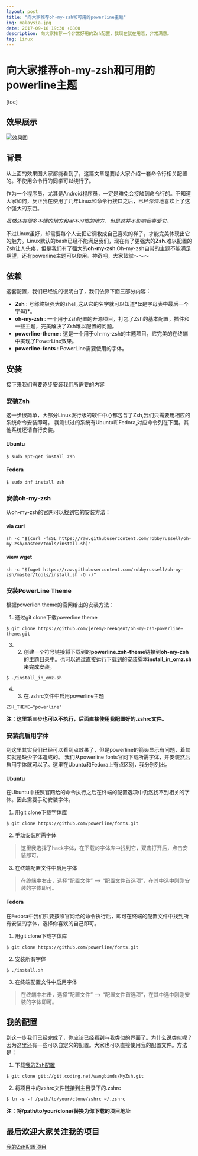 ```yaml
---
layout: post
title: "向大家推荐oh-my-zsh和可用的powerline主题"
img: malaysia.jpg
date: 2017-09-18 19:30 +0800
description: 向大家推荐一个非常好用的Zsh配置，我现在就在用着，非常满意。
tag: Linux
---
```

# 向大家推荐oh-my-zsh和可用的powerline主题

[toc]

## 效果展示
![效果图](https://coding.net/u/wangbinds/p/MyZsh/git/raw/master/imgs/preview.png)

## 背景
从上面的效果图大家都能看到了，这篇文章是要给大家介绍一套命令行相关配置的。不使用命令行的同学可以绕行了。

作为一个程序员，尤其是Android程序员，一定是难免会接触到命令行的。不知道大家如何，反正我在使用了几年Linux和命令行接口之后，已经深深地喜欢上了这个强大的东西。

*虽然还有很多不懂的地方和用不习惯的地方，但是这并不影响我喜爱它。*

不过Linux虽好，却需要每个人去把它调教成自己喜欢的样子，才能完美体现出它的魅力。Linux默认的bash已经不能满足我们，现在有了更强大的**Zsh**.难以配置的Zsh让人头疼，但是我们有了强大的**oh-my-zsh**.Oh-my-zsh自带的主题不能满足期望，还有powerline主题可以使用。神奇吧，大家鼓掌～～～

## 依赖
这套配置，我们已经说的很明白了，我们依靠下面三部分内容：
* **Zsh** : 号称终极强大的shell,这从它的名字就可以知道*(z是字母表中最后一个字母)*。
* **oh-my-zsh** : 一个用于Zsh配置的开源项目，打包了Zsh的基本配置，插件和一些主题，完美解决了Zsh难以配置的问题。
* **powerline-theme** : 这是一个用于oh-my-zsh的主题项目，它完美的在终端中实现了PowerLine效果。
* **powerline-fonts** : PowerLine需要使用的字体。

## 安装
接下来我们需要逐步安装我们所需要的内容

### 安装Zsh
这一步很简单，大部分Linux发行版的软件中心都包含了Zsh,我们只需要用相应的系统命令安装即可。
我测试过的系统有Ubuntu和Fedora,对应命令列在下面。其他系统还请自行安装。

#### Ubuntu
```
$ sudo apt-get install zsh
```

#### Fedora
```
$ sudo dnf install zsh
```

### 安装oh-my-zsh
从oh-my-zsh的官网可以找到它的安装方法：

#### via curl
```
sh -c "$(curl -fsSL https://raw.githubusercontent.com/robbyrussell/oh-my-zsh/master/tools/install.sh)"
```

#### view wget
```
sh -c "$(wget https://raw.githubusercontent.com/robbyrussell/oh-my-zsh/master/tools/install.sh -O -)"
```

### 安装PowerLine Theme
根据powerlien theme的官网给出的安装方法：

1. 通过git clone下载powerline theme
```
$ git clone https://github.com/jeremyFreeAgent/oh-my-zsh-powerline-theme.git
```

3. 2. 创建一个符号链接将下载到的**powerline.zsh-theme**链接到**oh-my-zsh**的主题目录中。也可以通过直接运行下载到的安装脚本**install_in_omz.sh**来完成安装。
```
$ ./install_in_omz.sh
```

4. 3. 在.zshrc文件中启用powerline主题
```
ZSH_THEME="powerline"
```

**注：这里第三步也可以不执行，后面直接使用我配置好的.zshrc文件。**

### 安装病启用字体
到这里其实我们已经可以看到点效果了，但是powerline的箭头显示有问题，着其实就是缺少字体造成的。
我们从powerline fonts官网下载所需字体，并安装然后启用字体就可以了。这里在Ubuntu和Fedora上有点区别，我分别列出。

#### Ubuntu
在Ubuntu中按照官网给的命令执行之后在终端的配置选项中仍然找不到相关的字体。因此需要手动安装字体。

1. 用git clone下载字体库
```
$ git clone https://github.com/powerline/fonts.git
```

2. 手动安装所需字体
> 这里我选择了hack字体，在下载的字体库中找到它，双击打开后，点击安装即可。

3. 在终端配置文件中启用字体
> 在终端中右击，选择“配置文件” --> “配置文件首选项”，在其中选中刚刚安装的字体即可。

#### Fedora
在Fedora中我们只要按照官网给的命令执行后，即可在终端的配置文件中找到所有安装的字体，选择你喜欢的自己即可。

1. 用git clone下载字体库
```
$ git clone https://github.com/powerline/fonts.git
```

2. 安装所有字体
```
$ ./install.sh
```

3. 在终端配置文件中启用字体
> 在终端中右击，选择“配置文件” --> “配置文件首选项”，在其中选中刚刚安装的字体即可。

## 我的配置
到这一步我们已经完成了，你应该已经看到与我类似的界面了。为什么说类似呢？因为这里还有一些可以自定义的配置。大家也可以直接使用我的配置文件。方法是：

1. 下载[我的Zsh配置](https://coding.net/u/wangbinds/p/MyZsh/)
```
$ git clone git://git.coding.net/wangbinds/MyZsh.git
```

2. 将项目中的zshrc文件链接到主目录下的.zshrc
```
$ ln -s -f /path/to/your/clone/zshrc ~/.zshrc
```

**注：将/path/to/your/clone/替换为你下载的项目地址**

## 最后欢迎大家关注我的项目
[我的Zsh配置项目](https://coding.net/u/wangbinds/p/MyZsh/)